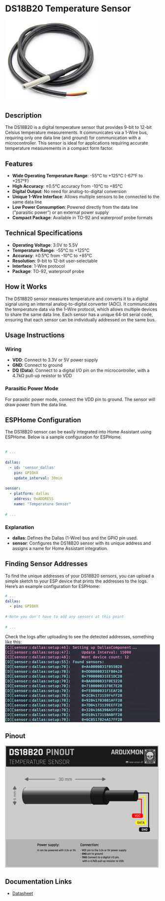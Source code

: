 # DS18B20 Temperature Sensor

[<img src="pictures/DS18B20.jpg" width="300" alt="DS18B20 Sensor"/>](pictures/DS18B20.jpg)

## Description

The DS18B20 is a digital temperature sensor that provides 9-bit to 12-bit Celsius temperature measurements. It communicates via a 1-Wire bus, requiring only one data line (and ground) for communication with a microcontroller. This sensor is ideal for applications requiring accurate temperature measurements in a compact form factor.

## Features

- **Wide Operating Temperature Range**: -55°C to +125°C (-67°F to +257°F)
- **High Accuracy**: ±0.5°C accuracy from -10°C to +85°C
- **Digital Output**: No need for analog-to-digital conversion
- **Unique 1-Wire Interface**: Allows multiple sensors to be connected to the same data line
- **Low Power Consumption**: Powered directly from the data line ("parasitic power") or an external power supply
- **Compact Package**: Available in TO-92 and waterproof probe formats

## Technical Specifications

- **Operating Voltage**: 3.0V to 5.5V
- **Temperature Range**: -55°C to +125°C
- **Accuracy**: ±0.5°C from -10°C to +85°C
- **Resolution**: 9-bit to 12-bit user-selectable
- **Interface**: 1-Wire protocol
- **Package**: TO-92, waterproof probe

## How it Works

The DS18B20 sensor measures temperature and converts it to a digital signal using an internal analog-to-digital converter (ADC). It communicates the temperature data via the 1-Wire protocol, which allows multiple devices to share the same data line. Each sensor has a unique 64-bit serial code, ensuring that each sensor can be individually addressed on the same bus.

## Usage Instructions

### Wiring

- **VDD**: Connect to 3.3V or 5V power supply
- **GND**: Connect to ground
- **DQ (Data)**: Connect to a digital I/O pin on the microcontroller, with a 4.7kΩ pull-up resistor to VDD

### Parasitic Power Mode

For parasitic power mode, connect the VDD pin to ground. The sensor will draw power from the data line.

## ESPHome Configuration

The DS18B20 sensor can be easily integrated into Home Assistant using ESPHome. Below is a sample configuration for ESPHome.

```yaml

# ...

dallas:
  - id: 'sensor_dallas'
    pin: GPIOXX
    update_interval: 30min

sensor:
  - platform: dallas
    address: 0xADDRESS
    name: "Temperature Sensor"
    
# ...
```

### Explanation

- **dallas**: Defines the Dallas (1-Wire) bus and the GPIO pin used.
- **sensor**: Configures the DS18B20 sensor with its unique address and assigns a name for Home Assistant integration.

## Finding Sensor Addresses

To find the unique addresses of your DS18B20 sensors, you can upload a simple sketch to your ESP device that prints the addresses to the logs. Here’s an example configuration for ESPHome:


```yaml
# ...
dallas:
  - pin: GPIOXX

# Note you don't have to add any sensors at this point

# ...
```

Check the logs after uploading to see the detected addresses, something like this:
 ![Dallas log](pictures/dallas-log.png)

## Pinout

[<img src="schemas/DS18B20-Pinout.png" width="500" alt="Pinout"/>](schemas/DS18B20-Pinout.png)

## Documentation Links

- [Datasheet](pdf/DS18B20-datasheet.pdf)